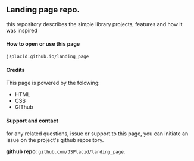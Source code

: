 ## Landing page repo.
 this repository describes the simple library projects, features and how it was inspired
 #### How to open or use this page
 `jsplacid.github.io/landing_page`

#### Credits
This page is powered by the folowing:
   - HTML
   - CSS
   - GIThub

#### Support and contact
for any related questions, issue or support to this page, you can initiate an issue on the project's github repository.

**github repo**: ```github.com/JSPlacid/landing_page```.